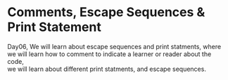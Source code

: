 <h1>Comments, Escape Sequences & Print Statement</h1>
<p>Day06, We will learn about escape sequences and print statments, where<br>
we will learn how to comment to indicate a learner or reader about the code,<br>
we will learn about different print statments, and escape sequences.</p>